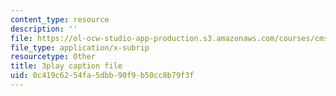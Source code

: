 ```yaml
---
content_type: resource
description: ''
file: https://ol-ocw-studio-app-production.s3.amazonaws.com/courses/cms-608-game-design-spring-2014/0c419c6254fa5dbb90f9b50cc8b79f3f_1506646.vtt
file_type: application/x-subrip
resourcetype: Other
title: 3play caption file
uid: 0c419c62-54fa-5dbb-90f9-b50cc8b79f3f
---
```

